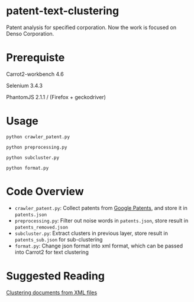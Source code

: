 # patent-text-clustering

Patent analysis for specified corporation. Now the work is focused on Denso Corporation.

# Prerequiste

Carrot2-workbench 4.6

Selenium 3.4.3

PhantomJS 2.1.1 / (Firefox + geckodriver)

# Usage

`python crawler_patent.py`

`python preprocessing.py`

`python subcluster.py`

`python format.py`

# Code Overview
* `crawler_patent.py`: Collect patents from [Google Patents](https://patents.google.com), and store it in `patents.json`
* `preprocessing.py`: Filter out noise words in `patents.json`, store result in `patents_removed.json`
* `subcluster.py`: Extract clusters in previous layer, store result in `patents_sub.json` for sub-clustering
* `format.py`: Change json format into xml format, which can be passed into Carrot2 for text clustering

# Suggested Reading

[Clustering documents from XML files](http://download.carrot2.org/head/manual/index.html#section.getting-started.xml-files)
